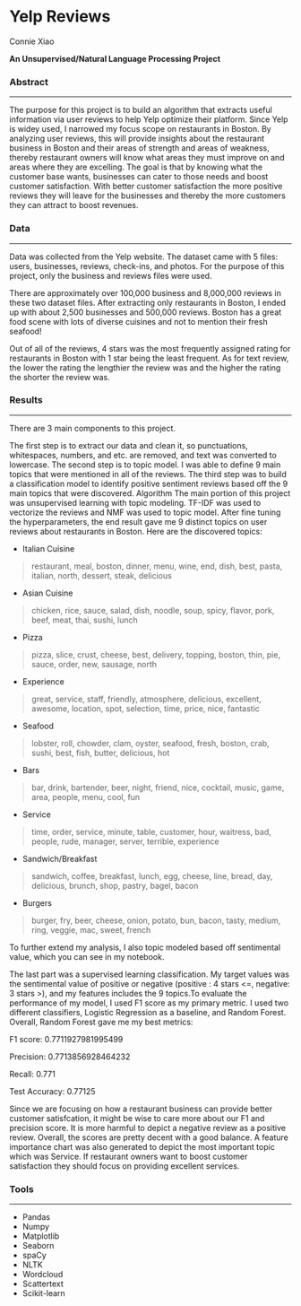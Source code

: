 # Yelp Reviews

Connie Xiao 

**An Unsupervised/Natural Language Processing Project**


### Abstract
--- 
The purpose for this project is  to build an algorithm that extracts useful information via user reviews to help Yelp optimize their platform. Since Yelp is widey used, I narrowed my focus scope on restaurants in Boston. By analyzing user reviews, this will provide insights about the restaurant business in Boston and their areas of strength and areas of weakness, thereby restaurant owners will know what areas they must improve on and areas where they are excelling.
The goal is that by knowing what the customer base wants, businesses can cater to those needs and boost customer satisfaction. With better customer satisfaction the more positive reviews they will leave for the businesses and thereby the more customers they can attract to boost revenues.

### Data
---
Data was collected from the Yelp website. The dataset came with 5 files: users, businesses, reviews, check-ins, and photos. For the purpose of this project, only the business and reviews files were used.

There are approximately over 100,000 business and 8,000,000 reviews in these two dataset files. After extracting only restaurants in Boston, I ended up with about 2,500 businesses and 500,000 reviews. Boston has a great food scene with lots of diverse cuisines and not to mention their fresh seafood!

Out of all of the reviews, 4 stars was the most frequently assigned rating for restaurants in Boston with 1 star being the least frequent. As for text review, the lower the rating the lengthier the review was and the higher the rating the shorter the review was.

### Results
---
There are 3 main components to this project.

The first step is to extract our data and clean it, so punctuations, whitespaces, numbers, and etc. are removed, and text was converted to lowercase.
The second step is to topic model. I was able to define 9 main topics that were mentioned in all of the reviews.
The third step was to build a classification model to identify positive sentiment reviews based off the 9 main topics that were discovered.
Algorithm
The main portion of this project was unsupervised learning with topic modeling. TF-IDF was used to vectorize the reviews and NMF was used to topic model. After fine tuning the hyperparameters, the end result gave me 9 distinct topics on user reviews about restaurants in Boston. Here are the discovered topics:

- Italian Cuisine

> restaurant, meal, boston, dinner, menu, wine, end, dish, best, pasta, italian, north, dessert, steak, delicious

- Asian Cuisine

> chicken, rice, sauce, salad, dish, noodle, soup, spicy, flavor, pork, beef, meat, thai, sushi, lunch

- Pizza

> pizza, slice, crust, cheese, best, delivery, topping, boston, thin, pie, sauce, order, new, sausage, north

- Experience

> great, service, staff, friendly, atmosphere, delicious, excellent, awesome, location, spot, selection, time, price, nice, fantastic

- Seafood

> lobster, roll, chowder, clam, oyster, seafood, fresh, boston, crab, sushi, best, fish, butter, delicious, hot

- Bars

> bar, drink, bartender, beer, night, friend, nice, cocktail, music, game, area, people, menu, cool, fun

- Service

> time, order, service, minute, table, customer, hour, waitress, bad, people, rude, manager, server, terrible, experience

- Sandwich/Breakfast

> sandwich, coffee, breakfast, lunch, egg, cheese, line, bread, day, delicious, brunch, shop, pastry, bagel, bacon

- Burgers

> burger, fry, beer, cheese, onion, potato, bun, bacon, tasty, medium, ring, veggie, mac, sweet, french

To further extend my analysis, I also topic modeled based off sentimental value, which you can see in my notebook.

The last part was a supervised learning classification. My target values was the sentimental value of positive or negative (positive : 4 stars <=, negative: 3 stars >), and my features includes the 9 topics.To evaluate the performance of my model, I used F1 score as my primary metric. I used two different classifiers, Logistic Regression as a baseline, and Random Forest. Overall, Random Forest gave me my best metrics:

F1 score: 0.7711927981995499

Precision: 0.7713856928464232

Recall: 0.771

Test Accuracy: 0.77125

Since we are focusing on how a restaurant business can provide better customer satisfcation, it might be wise to care more about our F1 and precision score. It is more harmful to depict a negative review as a positive review. Overall, the scores are pretty decent with a good balance. A feature importance chart was also generated to depict the most important topic which was Service. If restaurant owners want to boost customer satisfaction they should focus on providing excellent services.

### Tools
---
- Pandas
- Numpy
- Matplotlib
- Seaborn
- spaCy
- NLTK
- Wordcloud
- Scattertext
- Scikit-learn


